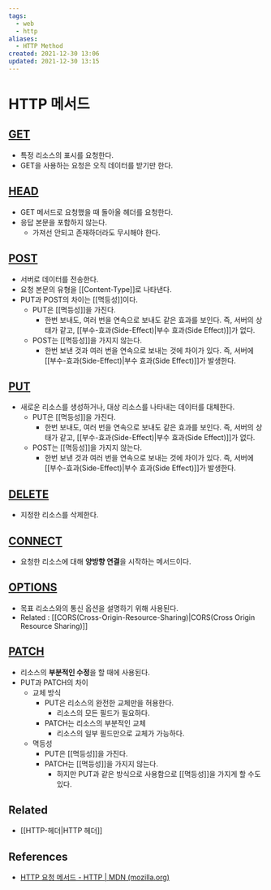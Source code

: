 ```yaml
---
tags:
  - web
  - http
aliases:
  - HTTP Method
created: 2021-12-30 13:06
updated: 2021-12-30 13:15
---
```


# HTTP 메서드

## [GET](https://developer.mozilla.org/ko/docs/Web/HTTP/Methods/GET)

- 특정 리소스의 표시를 요청한다.
- GET을 사용하는 요청은 오직 데이터를 받기만 한다.

## [HEAD](https://developer.mozilla.org/ko/docs/Web/HTTP/Methods/HEAD)

- GET 메서드로 요청했을 때 돌아올 헤더를 요청한다.
- 응답 본문을 포함하지 않는다.
  - 가져선 안되고 존재하더라도 무시해야 한다.

## [POST](https://developer.mozilla.org/ko/docs/Web/HTTP/Methods/POST)

- 서버로 데이터를 전송한다.
- 요청 본문의 유형을 [[Content-Type]]로 나타낸다.
- PUT과 POST의 차이는 [[멱등성]]이다.
  - PUT은 [[멱등성]]을 가진다.
    - 한번 보내도, 여러 번을 연속으로 보내도 같은 효과를 보인다. 즉, 서버의 상태가 같고, [[부수-효과(Side-Effect)|부수 효과(Side Effect)]]가 없다.
  - POST는 [[멱등성]]을 가지지 않는다.
    - 한번 보낸 것과 여러 번을 연속으로 보내는 것에 차이가 있다. 즉, 서버에 [[부수-효과(Side-Effect)|부수 효과(Side Effect)]]가 발생한다.

## [PUT](https://developer.mozilla.org/ko/docs/Web/HTTP/Methods/PUT)

- 새로운 리소스를 생성하거나, 대상 리소스를 나타내는 데이터를 대체한다.
  - PUT은 [[멱등성]]을 가진다.
    - 한번 보내도, 여러 번을 연속으로 보내도 같은 효과를 보인다. 즉, 서버의 상태가 같고, [[부수-효과(Side-Effect)|부수 효과(Side Effect)]]가 없다.
  - POST는 [[멱등성]]을 가지지 않는다.
    - 한번 보낸 것과 여러 번을 연속으로 보내는 것에 차이가 있다. 즉, 서버에 [[부수-효과(Side-Effect)|부수 효과(Side Effect)]]가 발생한다.

## [DELETE](https://developer.mozilla.org/ko/docs/Web/HTTP/Methods/DELETE)

- 지정한 리소스를 삭제한다.

## [CONNECT](https://developer.mozilla.org/ko/docs/Web/HTTP/Methods/CONNECT)

- 요청한 리소스에 대해 **양방향 연결**을 시작하는 메서드이다.

## [OPTIONS](https://developer.mozilla.org/ko/docs/Web/HTTP/Methods/OPTIONS)

- 목표 리소스와의 통신 옵션을 설명하기 위해 사용된다.
- Related : [[CORS(Cross-Origin-Resource-Sharing)|CORS(Cross Origin Resource Sharing)]]

## [PATCH](https://developer.mozilla.org/ko/docs/Web/HTTP/Methods/PATCH)

- 리소스의 **부분적인 수정**을 할 때에 사용된다.
- PUT과 PATCH의 차이
  - 교체 방식
    - PUT은 리소스의 완전한 교체만을 허용한다.
      - 리소스의 모든 필드가 필요하다.
    - PATCH는 리소스의 부분적인 교체
      - 리소스의 일부 필드만으로 교체가 가능하다.
  - 멱등성
    - PUT은 [[멱등성]]을 가진다.
    - PATCH는 [[멱등성]]을 가지지 않는다.
      - 하지만 PUT과 같은 방식으로 사용함으로 [[멱등성]]을 가지게 할 수도 있다.

## Related

- [[HTTP-헤더|HTTP 헤더]]

## References

- [HTTP 요청 메서드 - HTTP | MDN (mozilla.org)](https://developer.mozilla.org/ko/docs/Web/HTTP/Methods)
